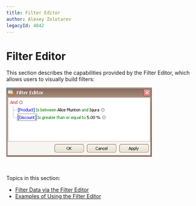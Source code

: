 ```yaml
---
title: Filter Editor
author: Alexey Zolotarev
legacyId: 4842
---
```

# Filter Editor
This section describes the capabilities provided by the Filter Editor, which allows users to visually build filters:

![EndUser_Win_FilterEditor](../images/img9054.png)

&nbsp;

Topics in this section:
* [Filter Data via the Filter Editor](filter-editor/filter-data-via-the-filter-editor.md)
* [Examples of Using the Filter Editor](filter-editor/examples-of-using-the-filter-editor.md)